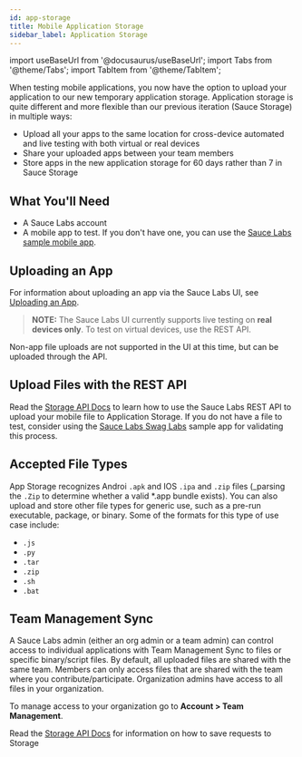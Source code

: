```yaml
---
id: app-storage
title: Mobile Application Storage
sidebar_label: Application Storage
---
```


import useBaseUrl from '@docusaurus/useBaseUrl';
import Tabs from '@theme/Tabs';
import TabItem from '@theme/TabItem';

When testing mobile applications, you now have the option to upload your application to our new temporary application storage. Application storage is quite different and more flexible than our previous iteration (Sauce Storage) in multiple ways:

* Upload all your apps to the same location for cross-device automated and live testing with both virtual or real devices
* Share your uploaded apps between your team members
* Store apps in the new application storage for 60 days rather than 7 in Sauce Storage

## What You'll Need
* A Sauce Labs account
* A mobile app to test. If you don't have one, you can use the [Sauce Labs sample mobile app](https://github.com/saucelabs/sample-app-mobile).

## Uploading an App
For information about uploading an app via the Sauce Labs UI, see [Uploading an App](/mobile-apps/live-testing/live-mobile-app-testing.md).

>**NOTE:** The Sauce Labs UI currently supports live testing on **real devices only**. To test on virtual devices, use the REST API.

Non-app file uploads are not supported in the UI at this time, but can be uploaded through the API.

## Upload Files with the REST API

Read the [Storage API Docs](/dev/api/storage) to learn how to use the Sauce Labs REST API to upload your mobile file to Application Storage. If you do not have a file to test, consider using the [Sauce Labs Swag Labs](https://github.com/saucelabs/sample-app-mobile) sample app for validating this process.

## Accepted File Types 
App Storage recognizes Androi `.apk` and IOS `.ipa` and `.zip` files (_parsing the `.Zip`  to determine whether a valid *.app bundle exists). You can also upload and store other file types for generic use, such as a pre-run executable, package, or binary. Some of the formats for this type of use case include:

* `.js`
* `.py`
* `.tar`
* `.zip`
* `.sh`
* `.bat`

## Team Management Sync

A Sauce Labs admin (either an org admin or a team admin) can control access to individual applications with Team Management Sync to files or specific binary/script files. By default, all uploaded files are shared with the same team. Members can only access files that are shared with the team where you contribute/participate. Organization admins have access to all files in your organization.

To manage access to your organization go to **Account > Team Management**.

Read the [Storage API Docs](/dev/api/storage) for information on how to save requests to Storage
